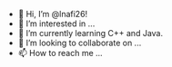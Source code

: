 - 👋 Hi, I’m @lnafi26!
- 👀 I’m interested in ...
- 🌱 I’m currently learning C++ and Java.
- 💞️ I’m looking to collaborate on ...
- 📫 How to reach me ...

<!---
lnafi26/lnafi26 is a ✨ special ✨ repository because its `README.md` (this file) appears on your GitHub profile.
You can click the Preview link to take a look at your changes.
--->
